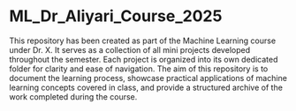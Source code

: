 # ML_Dr_Aliyari_Course_2025
This repository has been created as part of the Machine Learning course under Dr. X. It serves as a collection of all mini projects developed throughout the semester. Each project is organized into its own dedicated folder for clarity and ease of navigation. The aim of this repository is to document the learning process, showcase practical applications of machine learning concepts covered in class, and provide a structured archive of the work completed during the course.

